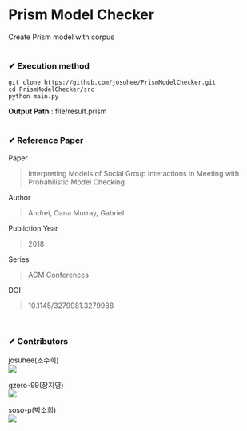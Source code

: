 # Prism Model Checker
Create Prism model with corpus  
<br/>  

### ✔ Execution method
```
git clone https://github.com/josuhee/PrismModelChecker.git
cd PrismModelChecker/src
python main.py
```
**Output Path** : file/result.prism  
<br/>

### ✔ Reference Paper
Paper
> Interpreting Models of Social Group Interactions in Meeting with Probabilistic Model Checking  

Author
> Andrei, Oana
> Murray, Gabriel

Publiction Year
> 2018

Series
> ACM Conferences

DOI
> 10.1145/3279981.3279988  

<br/>  

### ✔ Contributors
josuhee(조수희)  
<a href= "https://github.com/josuhee"><img src="https://img.shields.io/badge/GitHub-181717?style=flat-square&logo=GitHub&logoColor=white"/></a>  


gzero-99(장지영)  
<a href= "https://github.com/gzero-99"><img src="https://img.shields.io/badge/GitHub-181717?style=flat-square&logo=GitHub&logoColor=white"/></a>  

soso-p(박소희)  
<a href= "https://github.com/soso-p"><img src="https://img.shields.io/badge/GitHub-181717?style=flat-square&logo=GitHub&logoColor=white"/></a>  

